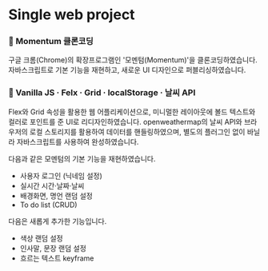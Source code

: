 # Single web project


### 📌 Momentum 클론코딩

구글 크롬(Chrome)의 확장프로그램인 '모멘텀(Momentum)'을 클론코딩하였습니다. 자바스크립트로 기본 기능을 재현하고, 새로운 UI 디자인으로 퍼블리싱하였습니다.


### 📝 Vanilla JS · Felx · Grid · localStorage · 날씨 API

Flex와 Grid 속성을 활용한 웹 어플리케이션으로, 미니멀한 레이아웃에 볼드 텍스트와 컬러로 포인트를 준 UI로 리디자인하였습니다. openweathermap의 날씨 API와 브라우저의 로컬 스토리지를 활용하여 데이터를 핸들링하였으며, 별도의 플러그인 없이 바닐라 자바스크립트를 사용하여 완성하였습니다.

다음과 같은 모멘텀의 기본 기능을 재현하였습니다.
- 사용자 로그인 (닉네임 설정)
- 실시간 시간·날짜·날씨
- 배경화면, 명언 랜덤 설정
- To do list (CRUD)

다음은 새롭게 추가한 기능입니다.
- 색상 랜덤 설정
- 인사말, 문장 랜덤 설정
- 흐르는 텍스트 keyframe
